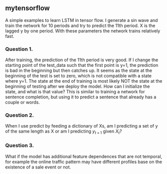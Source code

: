 ## mytensorflow
A simple examples to learn LSTM in tensor flow.  I generate a sin wave and train the network for 10 periods and try to predict the 11th period.  X is the lagged y by one period.  With these parameters the network trains relatively fast.

### Question 1.  
After training, the prediction of the 11th period is very good.  If I change the starting point of the test_data such that the first point is y=1, the prediction is bad in the beginning but then catches up.  It seems as the state at the beginning of the test is set to zero, which is not compatible with a state where y=1.  The state at the end of training is most likely NOT the state at the beginning of testing after we deploy the model.  How can I initialize the state, and what is that value?  This is similar to training a network for sentence completion, but using it to predict a sentence that already has a couple or words.

### Question 2.  
When I use predict by feeding a dictionary of Xs, am I predicting a set of y of the same length as X or am I predicting $y_{t+1}$ given $X_t$?

### Question 3.  
What if the model has additional feature dependences that are not temporal, for example the online traffic pattern may have different profiles base on the existence of a sale event or not.
